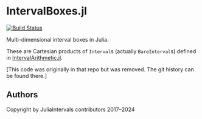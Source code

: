 # IntervalBoxes.jl

[![Build Status](https://github.com/dpsanders/IntervalBoxes.jl/actions/workflows/CI.yml/badge.svg?branch=main)](https://github.com/dpsanders/IntervalBoxes.jl/actions/workflows/CI.yml?query=branch%3Amain)


Multi-dimensional interval boxes in Julia.

These are Cartesian products of `Interval`s (actually `BareInterval`s) defined in [IntervalArithmetic.jl](https://github.com/JuliaIntervals/IntervalArithmetic.jl).

[This code was originally in that repo but was removed. The git history can be found there.]

## Authors
Copyright by JuliaIntervals contributors 2017–2024
